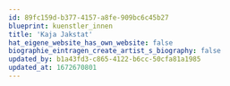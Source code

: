 ```yaml
---
id: 89fc159d-b377-4157-a8fe-909bc6c45b27
blueprint: kuenstler_innen
title: 'Kaja Jakstat'
hat_eigene_website_has_own_website: false
biographie_eintragen_create_artist_s_biography: false
updated_by: b1a43fd3-c865-4122-b6cc-50cfa81a1985
updated_at: 1672670801
---
```

